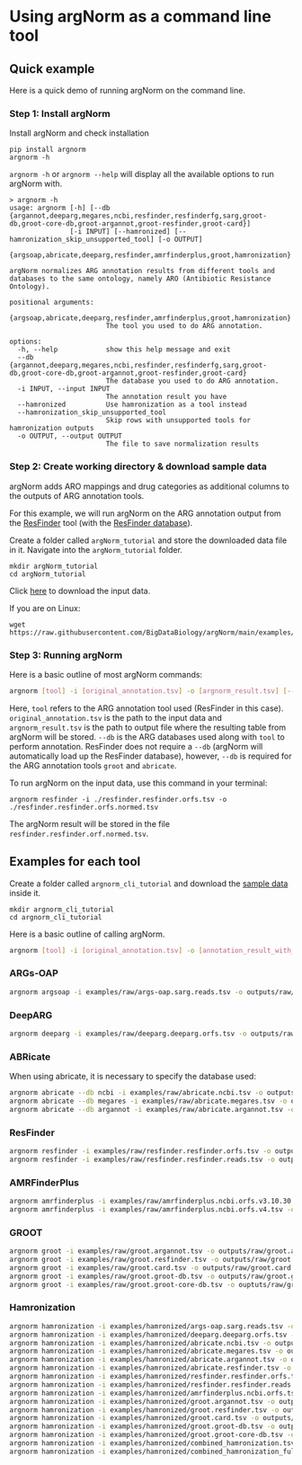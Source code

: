 # Using argNorm as a command line tool

## Quick example

Here is a quick demo of running argNorm on the command line.

### Step 1: Install argNorm

Install argNorm and check installation
```
pip install argnorm
argnorm -h
```

`argnorm -h` or `argnorm --help` will display all the available options to run argNorm with.

```
> argnorm -h
usage: argnorm [-h] [--db {argannot,deeparg,megares,ncbi,resfinder,resfinderfg,sarg,groot-db,groot-core-db,groot-argannot,groot-resfinder,groot-card}]
               [-i INPUT] [--hamronized] [--hamronization_skip_unsupported_tool] [-o OUTPUT]
               {argsoap,abricate,deeparg,resfinder,amrfinderplus,groot,hamronization}

argNorm normalizes ARG annotation results from different tools and databases to the same ontology, namely ARO (Antibiotic Resistance Ontology).

positional arguments:
  {argsoap,abricate,deeparg,resfinder,amrfinderplus,groot,hamronization}
                        The tool you used to do ARG annotation.

options:
  -h, --help            show this help message and exit
  --db {argannot,deeparg,megares,ncbi,resfinder,resfinderfg,sarg,groot-db,groot-core-db,groot-argannot,groot-resfinder,groot-card}
                        The database you used to do ARG annotation.
  -i INPUT, --input INPUT
                        The annotation result you have
  --hamronized          Use hamronization as a tool instead
  --hamronization_skip_unsupported_tool
                        Skip rows with unsupported tools for hamronization outputs
  -o OUTPUT, --output OUTPUT
                        The file to save normalization results
```

### Step 2: Create working directory & download sample data

argNorm adds ARO mappings and drug categories as additional columns to the outputs of ARG annotation tools.

For this example, we will run argNorm on the ARG annotation output from the [ResFinder](https://bitbucket.org/genomicepidemiology/resfinder/src/master/) tool (with the [ResFinder database](https://bitbucket.org/genomicepidemiology/resfinder_db/raw/8aad1d20603fbec937cdae55024568de6dbd609f/all.fsa)). 

Create a folder called `argNorm_tutorial` and store the downloaded data file in it. Navigate into the `argNorm_tutorial` folder.

```
mkdir argNorm_tutorial
cd argNorm_tutorial
```

Click [here](https://raw.githubusercontent.com/BigDataBiology/argNorm/main/examples/raw/resfinder.resfinder.orfs.tsv) to download the input data.

If you are on Linux:
```
wget https://raw.githubusercontent.com/BigDataBiology/argNorm/main/examples/raw/resfinder.resfinder.orfs.tsv
```

### Step 3: Running argNorm

Here is a basic outline of most argNorm commands:

```bash
argnorm [tool] -i [original_annotation.tsv] -o [argnorm_result.tsv] [--db]
```

Here, `tool` refers to the ARG annotation tool used (ResFinder in this case). `original_annotation.tsv` is the path to the input data and `argnorm_result.tsv` is the path to output file where the resulting table from argNorm will be stored. `--db` is the ARG databases used along with `tool` to perform annotation. ResFinder does not require a `--db` (argNorm will automatically load up the ResFinder database), however, `--db` is required for the ARG annotation tools `groot` and `abricate`.


To run argNorm on the input data, use this command in your terminal:

```
argnorm resfinder -i ./resfinder.resfinder.orfs.tsv -o ./resfinder.resfinder.orfs.normed.tsv
```

The argNorm result will be stored in the file `resfinder.resfinder.orf.normed.tsv`.

## Examples for each tool

Create a folder called `argnorm_cli_tutorial` and download the [sample data](https://github.com/BigDataBiology/argNorm/tree/main/examples) inside it.

```
mkdir argnorm_cli_tutorial
cd argnorm_cli_tutorial
```

Here is a basic outline of calling argNorm.

```bash
argnorm [tool] -i [original_annotation.tsv] -o [annotation_result_with_aro.tsv]
```

### ARGs-OAP

```bash
argnorm argsoap -i examples/raw/args-oap.sarg.reads.tsv -o outputs/raw/args-oap.sarg.reads.tsv
```

### DeepARG

```bash
argnorm deeparg -i examples/raw/deeparg.deeparg.orfs.tsv -o outputs/raw/deeparg.deeparg.orfs.tsv
```

### ABRicate

When using abricate, it is necessary to specify the database used:

```bash
argnorm abricate --db ncbi -i examples/raw/abricate.ncbi.tsv -o outputs/raw/abricate.ncbi.tsv
argnorm abricate --db megares -i examples/raw/abricate.megares.tsv -o outputs/raw/abricate.megarest.tsv
argnorm abricate --db argannot -i examples/raw/abricate.argannot.tsv -o outputs/raw/abricate.argannot.tsv
```

### ResFinder

```bash
argnorm resfinder -i examples/raw/resfinder.resfinder.orfs.tsv -o outputs/raw/resfinder.resfinder.orfs.tsv
argnorm resfinder -i examples/raw/resfinder.resfinder.reads.tsv -o outputs/raw/resfinder.resfinder.reads.tsv
```

### AMRFinderPlus
```bash
argnorm amrfinderplus -i examples/raw/amrfinderplus.ncbi.orfs.v3.10.30.tsv -o outputs/raw/amrfinderplus.ncbi.orfs.v3.10.30.tsv --tool_version 3.10.30
argnorm amrfinderplus -i examples/raw/amrfinderplus.ncbi.orfs.v4.tsv -o outputs/raw/amrfinderplus.ncbi.orfs.v4.tsv --tool_version 4.0.19
```

### GROOT
```bash
argnorm groot -i examples/raw/groot.argannot.tsv -o outputs/raw/groot.argannot.tsv --db groot-argannot
argnorm groot -i examples/raw/groot.resfinder.tsv -o outputs/raw/groot.resfinder.tsv --db groot-resfinder
argnorm groot -i examples/raw/groot.card.tsv -o outputs/raw/groot.card.tsv --db groot-card
argnorm groot -i examples/raw/groot.groot-db.tsv -o outputs/raw/groot.groot-db.tsv --db groot-db
argnorm groot -i examples/raw/groot.groot-core-db.tsv -o ouptuts/raw/groot.groot-core-db.tsv --db groot-core-db
```

### Hamronization

```bash
argnorm hamronization -i examples/hamronized/args-oap.sarg.reads.tsv -o outputs/hamronized/args-oap.sarg.reads.tsv
argnorm hamronization -i examples/hamronized/deeparg.deeparg.orfs.tsv -o outputs/hamronized/deeparg.deeparg.orfs.tsv
argnorm hamronization -i examples/hamronized/abricate.ncbi.tsv -o outputs/hamronized/abricate.ncbi.tsv 
argnorm hamronization -i examples/hamronized/abricate.megares.tsv -o outputs/hamronized/abricate.megares.tsv 
argnorm hamronization -i examples/hamronized/abricate.argannot.tsv -o outputs/hamronized/abricate.argannot.tsv 
argnorm hamronization -i examples/hamronized/abricate.resfinder.tsv -o outputs/hamronized/abricate.resfinder.tsv 
argnorm hamronization -i examples/hamronized/resfinder.resfinder.orfs.tsv -o outputs/hamronized/resfinder.resfinder.orfs.tsv 
argnorm hamronization -i examples/hamronized/resfinder.resfinder.reads.tsv -o outputs/hamronized/resfinder.resfinder.reads.tsv 
argnorm hamronization -i examples/hamronized/amrfinderplus.ncbi.orfs.tsv -o outputs/hamronized/amrfinderplus.ncbi.orfs.tsv
argnorm hamronization -i examples/hamronized/groot.argannot.tsv -o outputs/hamronized/groot.argannot.tsv 
argnorm hamronization -i examples/hamronized/groot.resfinder.tsv -o outputs/hamronized/groot.resfinder.tsv
argnorm hamronization -i examples/hamronized/groot.card.tsv -o outputs/hamronized/groot.card.tsv
argnorm hamronization -i examples/hamronized/groot.groot-db.tsv -o outputs/hamronized/groot.groot-db.tsv
argnorm hamronization -i examples/hamronized/groot.groot-core-db.tsv -o outputs/hamronized/groot.groot-core-db.tsv
argnorm hamronization -i examples/hamronized/combined_hamronization.tsv -o outputs/hamronized/combined_hamronization.tsv
argnorm hamronization -i examples/hamronized/combined_hamronization_full.tsv -o outputs/hamronized/combined_hamronization_full.tsv ----hamronization_skip_unsupported_tool